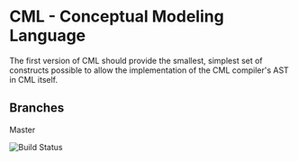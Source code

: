 # CML - Conceptual Modeling Language

The first version of CML should provide the smallest, simplest set of constructs possible to allow the implementation of the CML compiler's AST in CML itself.

## Branches

Master

![Build Status](https://travis-ci.org/cmlang/cml-compiler.svg?branch=master)
